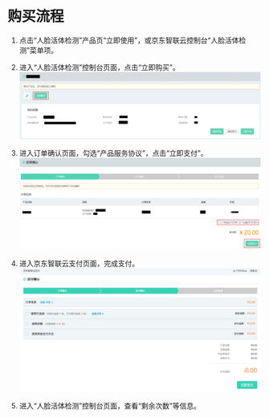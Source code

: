 # 购买流程



1.	点击“人脸活体检测”产品页“立即使用”，或京东智联云控制台“人脸活体检测”菜单项。


2.	进入“人脸活体检测”控制台页面，点击“立即购买”。
 ![1.png](../../../../image/AI-and-Machine-Learning/share-picture/1.png)

3.	进入订单确认页面，勾选“产品服务协议”，点击“立即支付”。
  ![2.png](../../../../image/AI-and-Machine-Learning/share-picture/2.png)

4.	进入京东智联云支付页面，完成支付。
  ![3.png](../../../../image/AI-and-Machine-Learning/share-picture/3.png)

5.	进入“人脸活体检测”控制台页面，查看“剩余次数”等信息。

